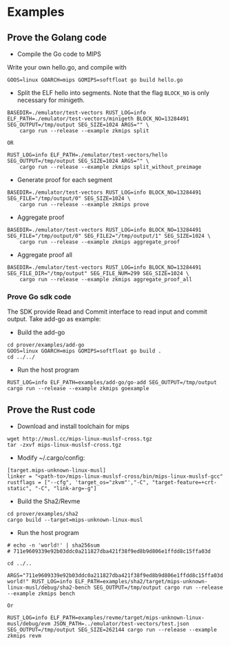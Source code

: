 # Examples

## Prove the Golang code 

* Compile the Go code to MIPS

Write your own hello.go, and compile with

```
GOOS=linux GOARCH=mips GOMIPS=softfloat go build hello.go
```

* Split the ELF hello into segments. Note that the flag `BLOCK_NO` is only necessary for minigeth.

```
BASEDIR=./emulator/test-vectors RUST_LOG=info ELF_PATH=./emulator/test-vectors/minigeth BLOCK_NO=13284491 SEG_OUTPUT=/tmp/output SEG_SIZE=1024 ARGS="" \
    cargo run --release --example zkmips split

OR

RUST_LOG=info ELF_PATH=./emulator/test-vectors/hello  SEG_OUTPUT=/tmp/output SEG_SIZE=1024 ARGS="" \
    cargo run --release --example zkmips split_without_preimage
```

* Generate proof for each segment

```
BASEDIR=./emulator/test-vectors RUST_LOG=info BLOCK_NO=13284491 SEG_FILE="/tmp/output/0" SEG_SIZE=1024 \
    cargo run --release --example zkmips prove
```

* Aggregate proof

```
BASEDIR=./emulator/test-vectors RUST_LOG=info BLOCK_NO=13284491 SEG_FILE="/tmp/output/0" SEG_FILE2="/tmp/output/1" SEG_SIZE=1024 \
    cargo run --release --example zkmips aggregate_proof
```

* Aggregate proof all

```
BASEDIR=./emulator/test-vectors RUST_LOG=info BLOCK_NO=13284491 SEG_FILE_DIR="/tmp/output" SEG_FILE_NUM=299 SEG_SIZE=1024 \
    cargo run --release --example zkmips aggregate_proof_all
```

### Prove Go sdk code
The SDK provide Read and Commit interface to read input and commit output.
Take add-go as example:

* Build the add-go

```
cd prover/examples/add-go
GOOS=linux GOARCH=mips GOMIPS=softfloat go build .
cd ../../
```
* Run the host program 

```
RUST_LOG=info ELF_PATH=examples/add-go/go-add SEG_OUTPUT=/tmp/output cargo run --release --example zkmips goexample
```

## Prove the Rust code 

* Download and install toolchain for mips

```
wget http://musl.cc/mips-linux-muslsf-cross.tgz
tar -zxvf mips-linux-muslsf-cross.tgz
```

* Modify ~/.cargo/config:

```
[target.mips-unknown-linux-musl]
linker = "<path-to>/mips-linux-muslsf-cross/bin/mips-linux-muslsf-gcc"
rustflags = ["--cfg", 'target_os="zkvm"',"-C", "target-feature=+crt-static", "-C", "link-arg=-g"]
```

* Build the Sha2/Revme

```
cd prover/examples/sha2
cargo build --target=mips-unknown-linux-musl
```

* Run the host program

```
# echo -n 'world!' | sha256sum
# 711e9609339e92b03ddc0a211827dba421f38f9ed8b9d806e1ffdd8c15ffa03d

cd ../..

ARGS="711e9609339e92b03ddc0a211827dba421f38f9ed8b9d806e1ffdd8c15ffa03d world!" RUST_LOG=info ELF_PATH=examples/sha2/target/mips-unknown-linux-musl/debug/sha2-bench SEG_OUTPUT=/tmp/output cargo run --release --example zkmips bench

Or

RUST_LOG=info ELF_PATH=examples/revme/target/mips-unknown-linux-musl/debug/evm JSON_PATH=../emulator/test-vectors/test.json SEG_OUTPUT=/tmp/output SEG_SIZE=262144 cargo run --release --example zkmips revm
```
